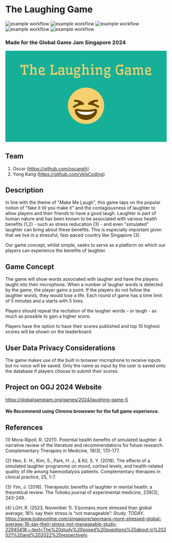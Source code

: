 # The Laughing Game
![example workflow](https://img.shields.io/badge/React-20232A?style=for-the-badge&logo=react&logoColor=61DAFB)
![example workflow](	https://img.shields.io/badge/MongoDB-4EA94B?style=for-the-badge&logo=mongodb&logoColor=white)
![example workflow](https://img.shields.io/badge/Node%20js-339933?style=for-the-badge&logo=nodedotjs&logoColor=white)
![example workflow](https://img.shields.io/badge/JavaScript-323330?style=for-the-badge&logo=javascript&logoColor=F7DF1E)
![example workflow](https://img.shields.io/badge/Vite-B73BFE?style=for-the-badge&logo=vite&logoColor=FFD62E)
### Made for the Global Game Jam Singapore 2024
![alt text](https://github.com/oscarqjh/GameJam2024/blob/main/GameJam2024/src/photos/The%20Laughing%20Game.png)

## Team
1. Oscar (https://github.com/oscarqjh)
2. Yong Kang (https://github.com/ykIsCoding)


## Description
In line with the theme of "Make Me Laugh", this game taps on the popular notion of "fake it till you make it" and the contagiousness of laughter to allow players and their friends to have a good laugh. Laughter is part of human nature and has been known to be associated with various health benefits (1,2) - such as stress reducation (3) - and even "simulated" laughter can bring about these benefits. This is especially important given that we live in a stressful, fast-paced country like Singapore (3).

Our game concept, whilst simple, seeks to serve as a platform on which our players can experience the benefits of laughter.

## Game Concept
The game will show words associated with laugher and have the players laught into their microphone. When a number of laugher words is detected by the game, the player gains a point. If the players do not follow the laughter words, they would lose a life. Each round of game has a time limit of 5 minutes and a starts with 5 lives.

Players should repeat the recitation of the laugher words - or laugh - as much as possible to gain a higher score.

Players have the option to have their scores published and top 10 highest scores will be shown on the leaderboard.

## User Data Privacy Considerations
The game makes use of the built in browser microphone to receive inputs but no voice will be saved. Only the name as input by the user is saved onto the database if players choose to submit their scores.

## Project on GGJ 2024 Website
https://globalgamejam.org/games/2024/laughing-game-5

#### We Recommend using Chrome browswer for the full game experience.


## References
(1) Mora-Ripoll, R. (2011). Potential health benefits of simulated laughter: A narrative review of the literature and recommendations for future research. Complementary Therapies in Medicine, 19(3), 170-177.

(2) Heo, E. H., Kim, S., Park, H. J., & Kil, S. Y. (2016). The effects of a simulated laughter programme on mood, cortisol levels, and health-related quality of life among haemodialysis patients. Complementary therapies in clinical practice, 25, 1-7.

(3) Yim, J. (2016). Therapeutic benefits of laughter in mental health: a theoretical review. The Tohoku journal of experimental medicine, 239(3), 243-249.

(4) LOH, R. (2023, November 1). S’poreans more stressed than global average; 16% say their stress is “not manageable”: Study. TODAY. https://www.todayonline.com/singapore/sporeans-more-stressed-global-average-16-say-their-stress-not-manageable-study-2294541#:~:text=The%20study%20posed%20questions%20about,in%202021%20and%202022%20respectively. 